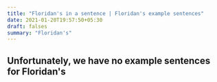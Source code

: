 ```yaml
---
title: "Floridan's in a sentence | Floridan's example sentences"
date: 2021-01-20T19:57:50+05:30
draft: falses
summary: "Floridan's"
---
```

## Unfortunately, we have no example sentences for Floridan's                 
